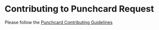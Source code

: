 # Contributing to Punchcard Request

Please follow the [Punchcard Contributing Guidelines](https://github.com/punchcard-cms/punchcard/blob/master/CONTRIBUTING.md)
